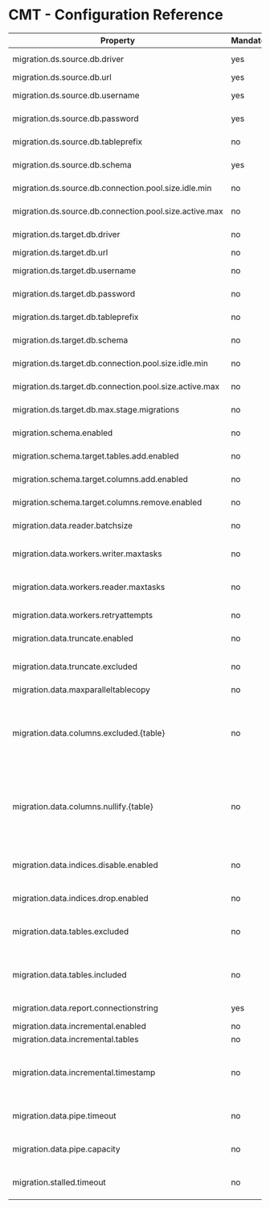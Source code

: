 # CMT - Configuration Reference


| Property                                               | Mandatory | Default                                                                                                                                                                      | Description                                                                                              |
|--------------------------------------------------------|-----------|------------------------------------------------------------------------------------------------------------------------------------------------------------------------------|----------------------------------------------------------------------------------------------------------|
| migration.ds.source.db.driver                          | yes       |                                                                                                                                                                              | DB driver class for source connection                                                                    |
| migration.ds.source.db.url                             | yes       |                                                                                                                                                                              | DB url for source connection                                                                             |
| migration.ds.source.db.username                        | yes       |                                                                                                                                                                              | DB username for source connection                                                                        |
| migration.ds.source.db.password                        | yes       |                                                                                                                                                                              | DB password for source connection                                                                        |
| migration.ds.source.db.tableprefix                     | no        |                                                                                                                                                                              | DB table prefix for source connection                                                                    |
| migration.ds.source.db.schema                          | yes       |                                                                                                                                                                              | DB schema for source connection                                                                          |
| migration.ds.source.db.connection.pool.size.idle.min   | no        | ${db.pool.minIdle}                                                                                                                                                           | Min idle connections in source db pool                                                                   |
| migration.ds.source.db.connection.pool.size.active.max | no        | ${db.pool.maxActive}                                                                                                                                                         | Min active connections in source db pool                                                                 |
| migration.ds.target.db.driver                          | no        | ${db.driver}                                                                                                                                                                 | DB driver class for target connection                                                                    |
| migration.ds.target.db.url                             | no        | ${db.url}                                                                                                                                                                    | DB url for target connection                                                                             |
| migration.ds.target.db.username                        | no        | ${db.username}                                                                                                                                                               | DB username for target connection                                                                        |
| migration.ds.target.db.password                        | no        | ${db.password}                                                                                                                                                               | DB password for target connection                                                                        |
| migration.ds.target.db.tableprefix                     | no        | ${db.tableprefix}                                                                                                                                                            | DB table prefix for target connection                                                                    |
| migration.ds.target.db.schema                          | no        | dbo                                                                                                                                                                          | DB schema for target connection                                                                          |
| migration.ds.target.db.connection.pool.size.idle.min   | no        | ${db.pool.minIdle}                                                                                                                                                           | Min idle connections in target db pool                                                                   |
| migration.ds.target.db.connection.pool.size.active.max | no        | ${db.pool.maxActive}                                                                                                                                                         | Min active connections in target db pool                                                                 |
| migration.ds.target.db.max.stage.migrations            | no        | 5                                                                                                                                                                            | The maximum amount of staged table sets allowed.                                                         |
| migration.schema.enabled                               | no        | true                                                                                                                                                                         | Enable schema adaption features                                                                          |
| migration.schema.target.tables.add.enabled             | no        | false                                                                                                                                                                        | Allow adding missing tables to target schema                                                             |
| migration.schema.target.columns.add.enabled            | no        | true                                                                                                                                                                         | Allow adding missing columns to target table schema                                                      |
| migration.schema.target.columns.remove.enabled         | no        | true                                                                                                                                                                         | Allow removing extra columns from target table schema                                                    |
| migration.data.reader.batchsize                        | no        | 1000                                                                                                                                                                         | batch size when reading data from source table                                                           |
| migration.data.workers.writer.maxtasks                        | no        | 10                                                                                                                                                                         | maximum number of writer workers per table that can be executed in parallel                                                           |
| migration.data.workers.reader.maxtasks                        | no        | 3                                                                                                                                                                         | maximum number of reader workers per table that can be executed in parallel                                                           |
| migration.data.workers.retryattempts                       | no        | 0                                                                                                                                                                         | retry attempts if a batch (read or write) failed.                                                           |
| migration.data.truncate.enabled                        | no        | true                                                                                                                                                                         | Allow truncating the target table before writing data                                                    |
| migration.data.truncate.excluded                       | no        |                                                                                                                                                                              | If truncating enabled, exclude these tables. Comma seperated list                                        |
| migration.data.maxparalleltablecopy                    | no        | 2                                                                                                                                                                           | Tables copied in parallel                                                                    |
| migration.data.columns.excluded.{table}                | no        |                                                                                                                                                                              | Columns to be ignored when writing data to target table. The {table} value has to be replaced with the table name, the property value is a comma separated list of column names.              |
| migration.data.columns.nullify.{table}                | no        |                                                                                                                                                                              | Column values to be nullified when writing data to target table. The {table} value has to be replaced with the table name, the property value is a comma separated list of column names.              |
| migration.data.indices.disable.enabled                | no        | false                                                                                                                                                                        | Disable indices temporarily before writing data to target table and reenable them after the writing operation.                                                   |
| migration.data.indices.drop.enabled                    | no        | false                                                                                                                                                                        | Drop indices before writing data to target table.                                                        |
| migration.data.tables.excluded                         | no        | SYSTEMINIT                                                                                                                                                                   | Tables to be excluded in migration. If migration.data.tables.included is set, this property is ignored |
| migration.data.tables.included                         | no        |                                                                                                                                                                              | Tables to be included in migration. If migration.data.tables.excluded is set, this property is ignored |
| migration.data.report.connectionstring                        | yes        |  ${media.globalSettings.cloudAzureBlobStorageStrategy.connection}                                                                                      | target blob storage for the report generation |
| migration.data.incremental.enabled                       | no        |  false                                                                                     | enables the incremental mode |
| migration.data.incremental.tables                       | no        |                                                                                       | enables the incremental mode | Only these tables will be taken into account for incremental migration
| migration.data.incremental.timestamp                       | no        |                                                                                       | The timestamp in ISO-8601 local date time format. Records created or modified after this timestamp will be copied only.
| migration.data.pipe.timeout                       | no        |   7200                                                                                    | The max time the pipe can blocked if it is running full before it times out.
| migration.data.pipe.capacity                       | no        |   100                                                                                    | The maximum amount of element the pipe can handle before it starts blocking.
| migration.stalled.timeout                       | no        |   7200                                                                                    | The time after which the pipe (and hence the migration) will be marked as stalled.
